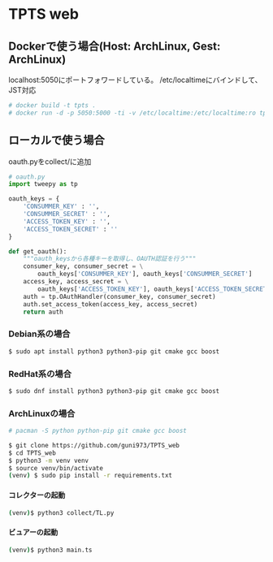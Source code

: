 # TPTS web

## Dockerで使う場合(Host: ArchLinux, Gest: ArchLinux)
localhost:5050にポートフォワードしている。
/etc/localtimeにバインドして、JST対応
```bash
# docker build -t tpts .
# docker run -d -p 5050:5000 -ti -v /etc/localtime:/etc/localtime:ro tpts
```

## ローカルで使う場合

oauth.pyをcollect/に追加
```python
# oauth.py
import tweepy as tp

oauth_keys = {
    'CONSUMMER_KEY' : '',
    'CONSUMMER_SECRET' : '',
    'ACCESS_TOKEN_KEY' : '',
    'ACCESS_TOKEN_SECRET' : ''
}

def get_oauth():
    """oauth_keysから各種キーを取得し、OAUTH認証を行う"""
    consumer_key, consumer_secret = \
        oauth_keys['CONSUMMER_KEY'], oauth_keys['CONSUMMER_SECRET']
    access_key, access_secret = \
        oauth_keys['ACCESS_TOKEN_KEY'], oauth_keys['ACCESS_TOKEN_SECRET']
    auth = tp.OAuthHandler(consumer_key, consumer_secret)
    auth.set_access_token(access_key, access_secret)
    return auth
```


### Debian系の場合
```bash
$ sudo apt install python3 python3-pip git cmake gcc boost
```

### RedHat系の場合
```bash
$ sudo dnf install python3 python3-pip git cmake gcc boost
```

### ArchLinuxの場合

```bash
# pacman -S python python-pip git cmake gcc boost
```


```bash
$ git clone https://github.com/guni973/TPTS_web
$ cd TPTS_web
$ python3 -m venv venv
$ source venv/bin/activate
(venv) $ sudo pip install -r requirements.txt
```

#### コレクターの起動
```bash
(venv)$ python3 collect/TL.py
```

#### ビュアーの起動
```bash
(venv)$ python3 main.ts
```
